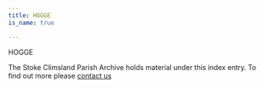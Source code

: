 ```yaml
---
title: HOGGE
is_name: true

---
```


HOGGE


The Stoke Climsland Parish Archive holds material under this index entry. To find out more please [contact us](/contact/)
